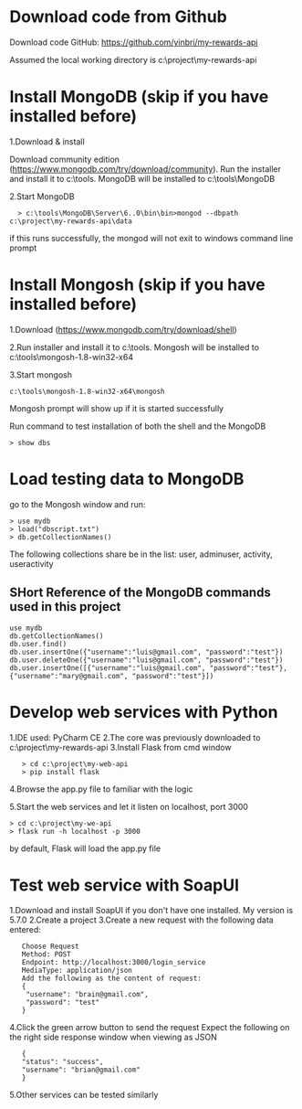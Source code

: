 
# Download code from Github

Download code GitHub: https://github.com/yinbri/my-rewards-api

Assumed the local working directory is c:\project\my-rewards-api


# Install MongoDB (skip if you have installed before)

1.Download & install

Download community edition (https://www.mongodb.com/try/download/community). Run the installer and install it to c:\tools. MongoDB will be installed to c:\tools\MongoDB

2.Start MongoDB
```
  > c:\tools\MongoDB\Server\6..0\bin\bin>mongod --dbpath c:\project\my-rewards-api\data
```
if this runs successfully, the mongod will not exit to windows command line prompt

# Install Mongosh (skip if you have installed before)

1.Download (https://www.mongodb.com/try/download/shell)

2.Run installer and install it to c:\tools. Mongosh will be installed to c:\tools\mongosh-1.8-win32-x64

3.Start mongosh
```
c:\tools\mongosh-1.8-win32-x64\mongosh
```
Mongosh prompt will show up if it is started successfully  

Run command to test installation of both the shell and the MongoDB
```
> show dbs
```

# Load testing data to MongoDB

go to the Mongosh window and run:
```
> use mydb
> load("dbscript.txt")
> db.getCollectionNames()
```  
The following collections share be in the list: user, adminuser, activity, useractivity


## SHort Reference of the MongoDB commands used in this project
```
use mydb
db.getCollectionNames()
db.user.find()
db.user.insertOne({"username":"luis@gmail.com", "password":"test"})
db.user.deleteOne({"username":"luis@gmail.com", "password":"test"})
db.user.insertOne([{"username":"luis@gmail.com", "password":"test"},
{"username":"mary@gmail.com", "password":"test"}])
```

# Develop web services with Python

1.IDE used: PyCharm CE
2.The core was previously downloaded to c:\project\my-rewards-api
3.Install Flask from cmd window
```
   > cd c:\project\my-web-api
   > pip install flask
```
4.Browse the app.py file to familiar with the logic

5.Start the web services and let it listen on localhost, port 3000
```
> cd c:\project\my-we-api
> flask run -h localhost -p 3000
```
by default, Flask will load the app.py file

# Test web service with SoapUI

1.Download and install SoapUI if you don't have one installed. My version is 5.7.0
2.Create a project
3.Create a new request with the following data entered:
```
   Choose Request
   Method: POST
   Endpoint: http://localhost:3000/login_service
   MediaType: application/json
   Add the following as the content of request:
   {
    "username": "brain@gmail.com",
    "password": "test"
   }
```
4.Click the green arrow button to send the request
   Expect the following on the right side response window when viewing as JSON
```
   {
   "status": "success",
   "username": "brian@gmail.com"
   }
```
5.Other services can be tested similarly
                      

